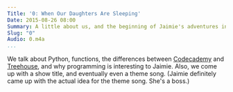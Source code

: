 ```yaml
---
Title: '0: When Our Daughters Are Sleeping'
Date: 2015-08-26 08:00
Summary: A little about us, and the beginning of Jaimie's adventures in Python.
Slug: "0"
Audio: 0.m4a
...
```


We talk about Python, functions, the differences between [Codecademy] and
[Treehouse], and why programming is interesting to Jaimie. Also, we come up with
a show title, and eventually even a theme song. (Jaimie definitely came up with
the actual idea for the theme song. She's a boss.)

[Codecademy]: https://www.codecademy.com
[Treehouse]: https://teamtreehouse.com
